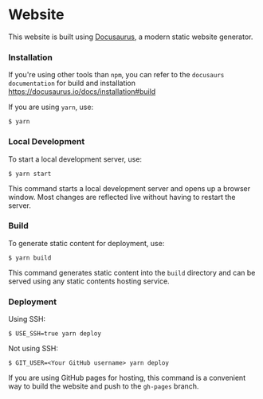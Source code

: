 # Website

This website is built using [Docusaurus](https://docusaurus.io/), a modern static website generator.

### Installation
If you're using other tools than `npm`, you can refer to the `docusaurs documentation` for build and installation https://docusaurus.io/docs/installation#build

If you are using `yarn`, use:

```
$ yarn
```
### Local Development

To start a local development server, use:

```
$ yarn start
```

This command starts a local development server and opens up a browser window. Most changes are reflected live without having to restart the server.

### Build

To generate static content for deployment, use:

```
$ yarn build
```

This command generates static content into the `build` directory and can be served using any static contents hosting service.

### Deployment

Using SSH:

```
$ USE_SSH=true yarn deploy
```

Not using SSH:

```
$ GIT_USER=<Your GitHub username> yarn deploy
```

If you are using GitHub pages for hosting, this command is a convenient way to build the website and push to the `gh-pages` branch.
